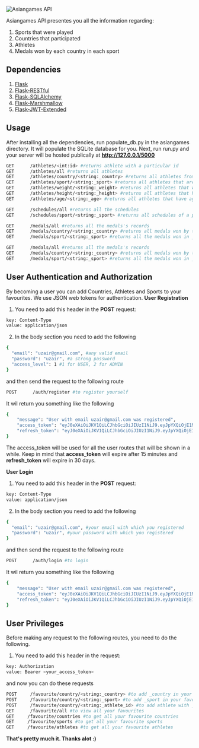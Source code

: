 ![Asiangames API](https://instructobit.com/posts/111/post_preview_image(111).jpg)

Asiangames API presentes you all the information regarding:
1) Sports that were played
2) Countries that participated
3) Athletes
4) Medals won by each country in each sport

## Dependencies
1) [Flask](http://flask.pocoo.org/)
2) [Flask-RESTful](https://flask-restful.readthedocs.io/)
3) [Flask-SQLAlchemy](http://flask-sqlalchemy.pocoo.org/)
4) [Flask-Marshmallow](https://flask-marshmallow.readthedocs.io/)
5) [Flask-JWT-Extended](https://flask-jwt-extended.readthedocs.io/en/latest/)

## Usage
After installing all the dependencies, run populate_db.py in the asiangames directory. It will populate the SQLite database for you.
Next, run run.py and your server will be hosted publically at **http://127.0.0.1/5000**

```bash
GET      /athletes/<int:id> #returns athlete with a particular id
GET      /athletes/all #returns all athletes
GET      /athletes/country/<string:_country> #returns all athletes from _country
GET      /athletes/sport/<string:_sport> #returns all athletes that are playing _sport
GET      /athletes/weight/<string:_weight> #returns all athletes that weight equal to _weight
GET      /athletes/height/<string:_height> #returns all athletes that have height equal to _height
GET      /athletes/age/<string:_age> #returns all athletes that have age equal to _age
```
```bash
GET      /schedules/all #returns all the schedules
GET      /schedules/sport/<string:_sport> #returns all schedules of a particular _sport
```
```bash
GET      /medals/all #returns all the medals's records
GET      /medals/country/<string:_country> #returns all medals won by the country and sorted by gold medals
GET      /medals/sport/<string:_sport> #returns all the medals won in _sport
```
```bash
GET      /medals/all #returns all the medals's records
GET      /medals/country/<string:_country> #returns all medals won by the country and sorted by gold medals
GET      /medals/sport/<string:_sport> #returns all the medals won in _sport
```

## User Authentication and Authorization

By becoming a user you can add Countries, Athletes and Sports to your favourites.
We use JSON web tokens for authentication.
**User Registration**

1) You need to add this header in the **POST** request:
```bash
key: Content-Type
value: application/json
```
2) In the body section you need to add the following
```bash
{
  "email": "uzair@gmail.com", #any valid email
  "password": "uzair", #a strong password
  "access_level": 1 #1 for USER, 2 for ADMIN
}
```
and then send the request to the following route
```bash
POST      /auth/register #to register yourself
```
It wil return you something like the following
```bash
{
    "message": "User with email uzair@gmail.com was registered",
    "access_token": "eyJ0eXAiOiJKV1QiLCJhbGciOiJIUzI1NiJ9.eyJpYXQiOjE1MzYwNDI4NjQsIm5iZiI6MTUzNjA0Mjg2NCwianRpIjoiOGE3ZDc4ZjMtMmFkMC00YThhLWI1NjctMDRmYmZmZjVhZjA4IiwiZXhwIjoxNTM2MDQzNzY0LCJpZGVudGl0eSI6InV6YWlyQGdtYWlsLmNvbSIsImZyZXNoIjpmYWxzZSwidHlwZSI6ImFjY2VzcyJ9.sdPaF-gRJ6eIaM4AoDU2L0EDp07_ggdTenCQtEdlnR4",
    "refresh_token": "eyJ0eXAiOiJKV1QiLCJhbGciOiJIUzI1NiJ9.eyJpYXQiOjE1MzYwNDI4NjQsIm5iZiI6MTUzNjA0Mjg2NCwianRpIjoiZjliYmYxYjctZjg3ZS00OGZhLTkxYjAtODE0MTBiYmZkNGZlIiwiZXhwIjoxNTM4NjM0ODY0LCJpZGVudGl0eSI6InV6YWlyQGdtYWlsLmNvbSIsInR5cGUiOiJyZWZyZXNoIn0.-VLbbxPlpjsCZHGfm65eomK4_bspcGFi3tTwxmi5_pM"
}
```
The access_token will be used for all the user routes that will be shown in a while.
Keep in mind that **access_token** will expire after 15 minutes and **refresh_token** will expire in 30 days.

**User Login**

1) You need to add this header in the **POST** request:
```bash
key: Content-Type
value: application/json
```
2) In the body section you need to add the following
```bash
{
  "email": "uzair@gmail.com", #your email with which you registered
  "password": "uzair", #your password with which you registered
}
```
and then send the request to the following route
```bash
POST      /auth/login #to login
```
It wil return you something like the following
```bash
{
    "message": "User with email uzair@gmail.com was registered",
    "access_token": "eyJ0eXAiOiJKV1QiLCJhbGciOiJIUzI1NiJ9.eyJpYXQiOjE1MzYwNDI4NjQsIm5iZiI6MTUzNjA0Mjg2NCwianRpIjoiOGE3ZDc4ZjMtMmFkMC00YThhLWI1NjctMDRmYmZmZjVhZjA4IiwiZXhwIjoxNTM2MDQzNzY0LCJpZGVudGl0eSI6InV6YWlyQGdtYWlsLmNvbSIsImZyZXNoIjpmYWxzZSwidHlwZSI6ImFjY2VzcyJ9.sdPaF-gRJ6eIaM4AoDU2L0EDp07_ggdTenCQtEdlnR4",
    "refresh_token": "eyJ0eXAiOiJKV1QiLCJhbGciOiJIUzI1NiJ9.eyJpYXQiOjE1MzYwNDI4NjQsIm5iZiI6MTUzNjA0Mjg2NCwianRpIjoiZjliYmYxYjctZjg3ZS00OGZhLTkxYjAtODE0MTBiYmZkNGZlIiwiZXhwIjoxNTM4NjM0ODY0LCJpZGVudGl0eSI6InV6YWlyQGdtYWlsLmNvbSIsInR5cGUiOiJyZWZyZXNoIn0.-VLbbxPlpjsCZHGfm65eomK4_bspcGFi3tTwxmi5_pM"
}
```

## User Privileges
Before making any request to the following routes, you need to do the following.

1) You need to add this header in the request:
```bash
key: Authorization
value: Bearer <your_access_token>
```
and now you can do these requests
```bash
POST     /favourite/country/<string:_country> #to add _country in your favourites
POST     /favourite/country/<string:_sport> #to add _sport in your favourites
POST     /favourite/country/<string:_athlete_id> #to add athlete with _athlete_id in your favourites
GET      /favourite/all #to view all your favourites
GET     /favourite/countries #to get all your favourite countries
GET     /favourite/sports #to get all your favourite sports
GET     /favourite/athletes #to get all your favourite athletes
```
**That's pretty much it. Thanks alot :)**



